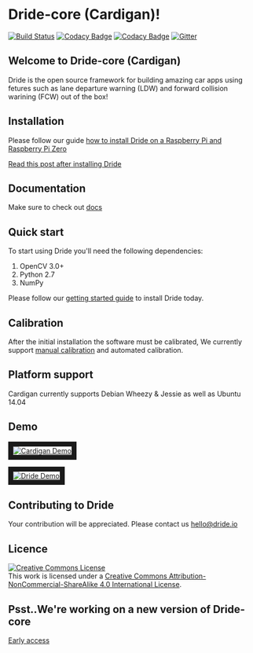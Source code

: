# Dride-core (Cardigan)!


[![Build Status](https://travis-ci.org/dride/Cardigan.svg?branch=master)](https://travis-ci.org/dride/Cardigan) [![Codacy Badge](https://api.codacy.com/project/badge/Grade/fb2d2112c11840babb0d897db9e2336d)](https://www.codacy.com/app/saoron_3361/Cardigan?utm_source=github.com&amp;utm_medium=referral&amp;utm_content=CardiganCam/Cardigan&amp;utm_campaign=Badge_Grade) [![Codacy Badge](https://api.codacy.com/project/badge/Coverage/fb2d2112c11840babb0d897db9e2336d)](https://www.codacy.com/app/saoron_3361/Cardigan?utm_source=github.com&amp;utm_medium=referral&amp;utm_content=CardiganCam/Cardigan&amp;utm_campaign=Badge_Coverage) [![Gitter](https://badges.gitter.im/CardiganCam/Cardigan.svg)](https://gitter.im/CardiganCam/Cardigan?utm_source=badge&utm_medium=badge&utm_campaign=pr-badge)



## Welcome to Dride-core (Cardigan)
Dride is the open source framework for building amazing car apps using fetures such as lane departure warning (LDW) and forward collision warining (FCW) out of the box!

## Installation
Please follow our guide [how to install Dride on a Raspberry Pi and Raspberry Pi Zero](https://dride.io/c/getting_started)

[Read this post after installing Dride](https://dride.io/thread/getting-started-with-dride-early-preview__-Kkjnf-AgdlHutD_em-q)

## Documentation
Make sure to check out [docs](https://dride.io/documentation)

## Quick start
To start using Dride you'll need the following dependencies:

1. OpenCV 3.0+
2. Python 2.7
3. NumPy

Please follow our [getting started guide](https://dride.io/c/getting_started) to install Dride today.

## Calibration
After the initial installation the software must be calibrated, We currently support [manual calibration](https://github.com/CardiganCam/Cardigan/wiki/Calibration) and automated calibration.


## Platform support
Cardigan currently supports Debian Wheezy & Jessie as well as Ubuntu 14.04

## Demo
<a href="http://www.youtube.com/watch?feature=player_embedded&v=Cdc1ZCvoe2A
" target="_blank"><img src="http://img.youtube.com/vi/Cdc1ZCvoe2A/0.jpg" 
alt="Cardigan Demo"  border="10" /></a>

<a href="http://www.youtube.com/watch?feature=player_embedded&v=6sp2wUMysc0
" target="_blank"><img src="http://img.youtube.com/vi/6sp2wUMysc0/0.jpg" 
alt="Dride Demo"  border="10" /></a>


## Contributing to Dride
Your contribution will be appreciated. Please contact us hello@dride.io

## Licence
<a rel="license" href="http://creativecommons.org/licenses/by-nc-sa/4.0/"><img alt="Creative Commons License" style="border-width:0" src="https://i.creativecommons.org/l/by-nc-sa/4.0/88x31.png" /></a><br />This work is licensed under a <a rel="license" href="http://creativecommons.org/licenses/by-nc-sa/4.0/">Creative Commons Attribution-NonCommercial-ShareAlike 4.0 International License</a>.

## Psst..We're working on a new version of Dride-core

[Early access](https://github.com/dride/dride-core)



